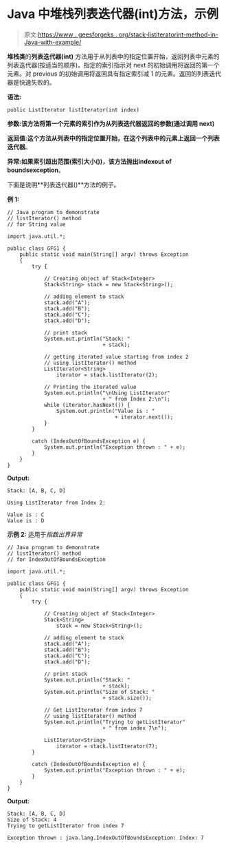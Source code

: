 # Java 中堆栈列表迭代器(int)方法，示例

> 原文:[https://www . geesforgeks . org/stack-listiteratorint-method-in-Java-with-example/](https://www.geeksforgeeks.org/stack-listiteratorint-method-in-java-with-example/)

**堆栈类**的**列表迭代器(int)** 方法用于从列表中的指定位置开始，返回列表中元素的列表迭代器(按适当的顺序)。指定的索引指示对 next 的初始调用将返回的第一个元素。对 previous 的初始调用将返回具有指定索引减 1 的元素。返回的列表迭代器是快速失败的。

**语法:**

```
public ListIterator listIterator(int index)
```

**参数:**该方法将第一个元素的**索引作为从列表迭代器返回的参数(通过调用 next)**

**返回值:**这个方法从列表中的指定位置开始，在这个列表中的元素上返回一个**列表迭代器**。

**异常:**如果索引超出范围(索引大小())，该方法抛出**indexout of boundsexception**。

下面是说明**列表迭代器()**方法的例子。

**例 1:**

```
// Java program to demonstrate
// listIterator() method
// for String value

import java.util.*;

public class GFG1 {
    public static void main(String[] argv) throws Exception
    {
        try {

            // Creating object of Stack<Integer>
            Stack<String> stack = new Stack<String>();

            // adding element to stack
            stack.add("A");
            stack.add("B");
            stack.add("C");
            stack.add("D");

            // print stack
            System.out.println("Stack: "
                               + stack);

            // getting iterated value starting from index 2
            // using listIterator() method
            ListIterator<String>
                iterator = stack.listIterator(2);

            // Printing the iterated value
            System.out.println("\nUsing ListIterator"
                               + " from Index 2:\n");
            while (iterator.hasNext()) {
                System.out.println("Value is : "
                                   + iterator.next());
            }
        }

        catch (IndexOutOfBoundsException e) {
            System.out.println("Exception thrown : " + e);
        }
    }
}
```

**Output:**

```
Stack: [A, B, C, D]

Using ListIterator from Index 2:

Value is : C
Value is : D

```

**示例 2:** 适用于*指数出界异常*

```
// Java program to demonstrate
// listIterator() method
// for IndexOutOfBoundsException

import java.util.*;

public class GFG1 {
    public static void main(String[] argv) throws Exception
    {
        try {

            // Creating object of Stack<Integer>
            Stack<String>
                stack = new Stack<String>();

            // adding element to stack
            stack.add("A");
            stack.add("B");
            stack.add("C");
            stack.add("D");

            // print stack
            System.out.println("Stack: "
                               + stack);
            System.out.println("Size of Stack: "
                               + stack.size());

            // Get ListIterator from index 7
            // using listIterator() method
            System.out.println("Trying to getListIterator"
                               + " from index 7\n");

            ListIterator<String>
                iterator = stack.listIterator(7);
        }

        catch (IndexOutOfBoundsException e) {
            System.out.println("Exception thrown : " + e);
        }
    }
}
```

**Output:**

```
Stack: [A, B, C, D]
Size of Stack: 4
Trying to getListIterator from index 7

Exception thrown : java.lang.IndexOutOfBoundsException: Index: 7

```